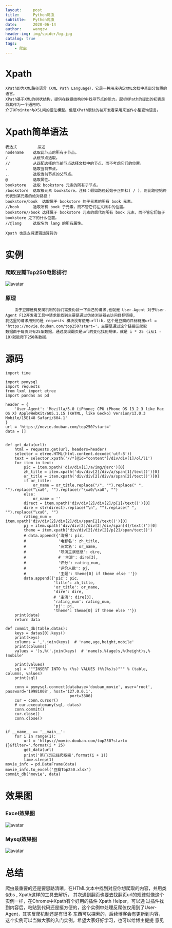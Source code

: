 ```yaml
---
layout:     post
title:      Python爬虫
subtitle:   Python爬虫
date:       2020-06-14
author:     wangzw
header-img: img/spider/bg.jpg
catalog: true
tags:
    - 爬虫
---
```


# Xpath

    XPath即为XML路径语言（XML Path Language），它是一种用来确定XML文档中某部分位置的语言。
    XPath基于XML的树状结构，提供在数据结构树中找寻节点的能力。起初XPath的提出的初衷是将其作为一个通用的、
    介于XPointer与XSL间的语法模型。但是XPath很快的被开发者采用来当作小型查询语言。

# Xpath简单语法
    
    表达式         描述
    nodename    选取此节点的所有子节点。
    /           从根节点选取。
    //          从匹配选择的当前节点选择文档中的节点，而不考虑它们的位置。
    .           选取当前节点。
    ..          选取当前节点的父节点。
    @           选取属性。
    bookstore   选取 bookstore 元素的所有子节点。
    /bookstore  选取根元素 bookstore。注释：假如路径起始于正斜杠( / )，则此路径始终代表到某元素的绝对路径！
    bookstore/book  选取属于 bookstore 的子元素的所有 book 元素。
    //book      选取所有 book 子元素，而不管它们在文档中的位置。
    bookstore//book 选择属于 bookstore 元素的后代的所有 book 元素，而不管它们位于 bookstore 之下的什么位置。
    //@lang     选取名为 lang 的所有属性。
    
    Xpath 也是支持逻辑运算符的

# 实例
### 爬取豆瓣Top250电影排行
   ![avatar](http://outputbug.com/img/spider/movie.png)
### 原理
        由于豆瓣是有反爬机制的我们需要伪装一下自己的请求,也就是 User-Agent 对于User-Agent F12开发者工具中请求能找到主要是通过伪装浏览器去访问目标链接,
    我这里的请求用到的是 requests 模块没有使用urllib，这个是豆瓣的目标链接url = 'https://movie.douban.com/top250?start='，主要是通过这个链接区爬取
    数据由于每页只有25条数据，通过发现翻页是url的变化找到规律，就是 i * 25 (i从1 - 10)就能爬下250条数据，
   

# 源码
```
import time

import pymysql
import requests
from lxml import etree
import pandas as pd

header = {
    'User-Agent': 'Mozilla/5.0 (iPhone; CPU iPhone OS 13_2_3 like Mac OS X) AppleWebKit/605.1.15 (KHTML, like Gecko) Version/13.0.3 Mobile/15E148 Safari/604.1'
}
url = 'https://movie.douban.com/top250?start='
data = []


def get_data(url):
    html = requests.get(url, headers=header)
    selector = etree.HTML(html.content.decode('utf-8'))
    text = selector.xpath('//*[@id="content"]/div/div[1]/ol/li')
    for item in text:
        pic = item.xpath('div/div[1]/a/img/@src')[0]
        zh_title = item.xpath('div/div[2]/div/a/span[1]/text()')[0]
        or_title = item.xpath('div/div[2]/div/a/span[2]/text()')[0]
        if or_title:
            or_name = or_title.replace("/", "").replace(" ", "").replace("\xa0", "").replace(r"\xa0/\xa0", "")
        else:
            or_name = ''
        direct = item.xpath('div/div[2]/div[2]/p[1]/text()')[0]
        dire = str(direct).replace("\n", "").replace(" ", "").replace("\xa0", "")
        rating_num = item.xpath('div/div[2]/div[2]/div/span[2]/text()')[0]
        pj = item.xpath('div/div[2]/div[2]/div/span[4]/text()')[0]
        theme = item.xpath('div/div[2]/div[2]/p[2]/span/text()')
        # data.append({'海报': pic,
        #              '电影名': zh_title,
        #              '英文名': or_name,
        #              '导演主演信息': dire,
        #              # '主演': dire[3],
        #              '评分': rating_num,
        #              '评价人数': pj,
        #              '主题': theme[0] if theme else ''})
        data.append({'pic': pic,
                     'title': zh_title,
                     'or_title': or_name,
                     'dire': dire,
                     # '主演': dire[3],
                     'rating_num': rating_num,
                     'pj': pj,
                     'theme': theme[0] if theme else ''})
    print(data)
    return data

def commit_db(table,datas):
    keys = datas[0].keys()
    print(keys)
    columns = ','.join(keys)  # 'name,age,height,mobile'
    print(columns)
    values = ')s,%('.join(keys)  # 'name)s,%(age)s,%(height)s,%(mobile'

    print(values)
    sql = """INSERT INTO %s (%s) VALUES (%%(%s)s)""" % (table, columns, values)
    print(sql)

    conn = pymysql.connect(database='douban_movie', user='root', password='19981008', host='127.0.0.1',
                            port=3306)
    cur = conn.cursor()
    # cur.executemany(sql, datas)
    conn.commit()
    cur.close()
    conn.close()


if __name__ == '__main__':
    for i in range(1):
        url = 'https://movie.douban.com/top250?start={}&filter='.format(i * 25)
        get_data(url)
        print('第{}页已经爬取完'.format(i + 1))
        time.sleep(1)
movie_info = pd.DataFrame(data)
movie_info.to_excel('豆瓣Top250.xlsx')
commit_db('movie', data)

```

# 效果图
  ### Excel效果图
![avatar](http://outputbug.com/img/spider/movie_excel.png)
  ### Mysql效果图
![avatar](http://outputbug.com/img/spider/db_movie.png)

# 总结
  
   爬虫最重要的还是要思路清晰，在HTML文本中找到对应你想爬取的内容，并用类似bs , Xpath这样的工具去解析，
其次遇到翻页也要去找翻页url的规律就像这个实例一样，在Chrome中Xpath有个好用的插件 Xpath Helper，可以通
过插件找到内容后，粘贴到代码还是挺方便的，这个实例中处理反爬仅仅用到了User-Agent，其实反爬机制还是有很多
东西可以探索的，后续博客会有更新到内容，这个实例可以当做大家的入门实例，希望大家好好学习，也可以给博主提提
意见